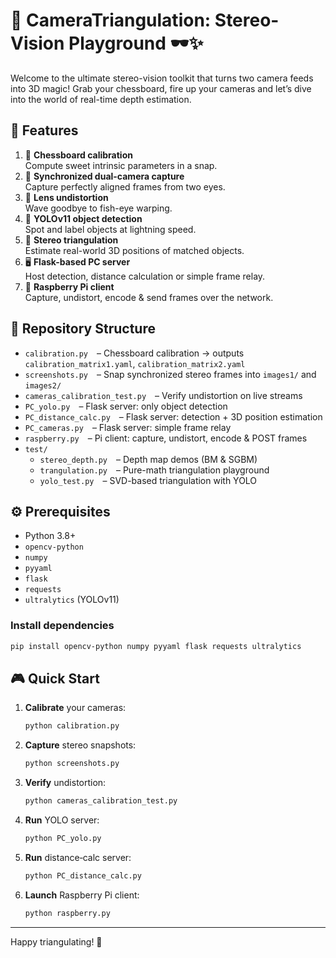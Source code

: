 # 🎥 CameraTriangulation: Stereo-Vision Playground 🕶️✨

Welcome to the ultimate stereo-vision toolkit that turns two camera feeds into 3D magic! Grab your chessboard, fire up your cameras and let’s dive into the world of real-time depth estimation.

## 🚀 Features
1. 🧩 **Chessboard calibration**  
   Compute sweet intrinsic parameters in a snap.  
2. 📸 **Synchronized dual-camera capture**  
   Capture perfectly aligned frames from two eyes.  
3. 🌈 **Lens undistortion**  
   Wave goodbye to fish-eye warping.  
4. 🤖 **YOLOv11 object detection**  
   Spot and label objects at lightning speed.  
5. 🎯 **Stereo triangulation**  
   Estimate real-world 3D positions of matched objects.  
6. 🖥️ **Flask-based PC server**  
   Host detection, distance calculation or simple frame relay.  
7. 🐧 **Raspberry Pi client**  
   Capture, undistort, encode & send frames over the network.

## 📂 Repository Structure
- `calibration.py` – Chessboard calibration → outputs `calibration_matrix1.yaml`, `calibration_matrix2.yaml`  
- `screenshots.py` – Snap synchronized stereo frames into `images1/` and `images2/`  
- `cameras_calibration_test.py` – Verify undistortion on live streams  
- `PC_yolo.py` – Flask server: only object detection  
- `PC_distance_calc.py` – Flask server: detection + 3D position estimation  
- `PC_cameras.py` – Flask server: simple frame relay  
- `raspberry.py` – Pi client: capture, undistort, encode & POST frames  
- `test/`  
  - `stereo_depth.py` – Depth map demos (BM & SGBM)  
  - `trangulation.py` – Pure-math triangulation playground  
  - `yolo_test.py` – SVD-based triangulation with YOLO

## ⚙️ Prerequisites
- Python 3.8+  
- `opencv-python`  
- `numpy`  
- `pyyaml`  
- `flask`  
- `requests`  
- `ultralytics` (YOLOv11)

### Install dependencies
```bash
pip install opencv-python numpy pyyaml flask requests ultralytics
```

## 🎮 Quick Start
1. **Calibrate** your cameras:  
   ```bash
   python calibration.py
   ```
2. **Capture** stereo snapshots:  
   ```bash
   python screenshots.py
   ```
3. **Verify** undistortion:  
   ```bash
   python cameras_calibration_test.py
   ```
4. **Run** YOLO server:  
   ```bash
   python PC_yolo.py
   ```
5. **Run** distance‐calc server:  
   ```bash
   python PC_distance_calc.py
   ```
6. **Launch** Raspberry Pi client:  
   ```bash
   python raspberry.py
   ```
   
---

Happy triangulating! 🎉